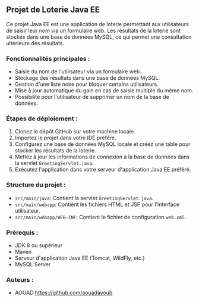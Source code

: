 ## Projet de Loterie Java EE

Ce projet Java EE est une application de loterie permettant aux utilisateurs de saisir leur nom via un formulaire web. Les résultats de la loterie sont stockés dans une base de données MySQL, ce qui permet une consultation ultérieure des résultats.

### Fonctionnalités principales :

- Saisie du nom de l'utilisateur via un formulaire web.
- Stockage des résultats dans une base de données MySQL.
- Gestion d'une liste noire pour bloquer certains utilisateurs.
- Mise à jour automatique du gain en cas de saisie multiple du même nom.
- Possibilité pour l'utilisateur de supprimer un nom de la base de données.

### Étapes de déploiement :

1. Clonez le dépôt GitHub sur votre machine locale.
2. Importez le projet dans votre IDE préféré.
3. Configurez une base de données MySQL locale et créez une table pour stocker les résultats de la loterie.
4. Mettez à jour les informations de connexion à la base de données dans la servlet `GreetingServlet.java`.
5. Exécutez l'application dans votre serveur d'application Java EE préféré.

### Structure du projet :

- `src/main/java`: Contient la servlet `GreetingServlet.java`.
- `src/main/webapp`: Contient les fichiers HTML et JSP pour l'interface utilisateur.
- `src/main/webapp/WEB-INF`: Contient le fichier de configuration `web.xml`.

### Prérequis :

- JDK 8 ou supérieur
- Maven
- Serveur d'application Java EE (Tomcat, WildFly, etc.)
- MySQL Server

### Auteurs :

- AOUAD https://github.com/aouadayoub
